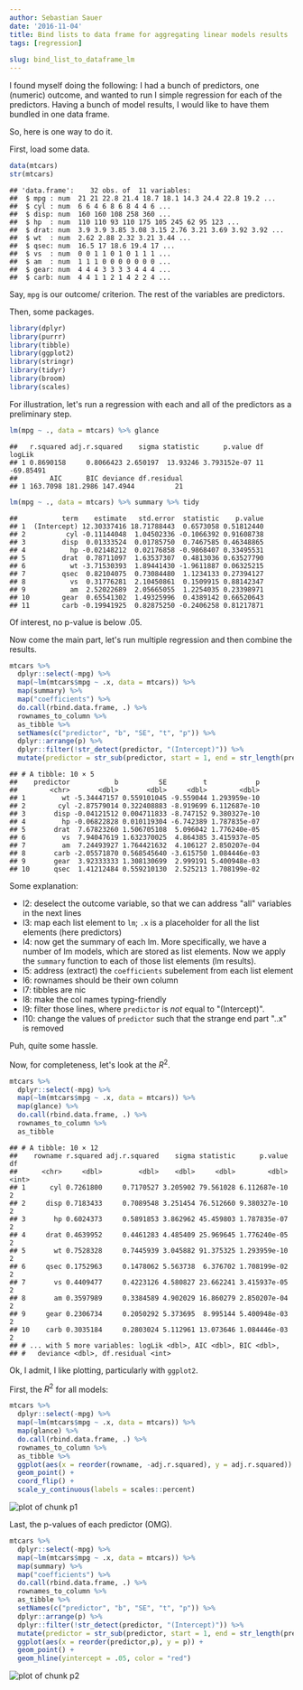 ```yaml
---
author: Sebastian Sauer
date: '2016-11-04'
title: Bind lists to data frame for aggregating linear models results
tags: [regression]
  
slug: bind_list_to_dataframe_lm
---
```




I found myself doing the following: I had a bunch of predictors, one (numeric) outcome, and wanted to run I simple regression for each of the predictors. Having a bunch of model results, I would like to have them bundled in one data frame.

So, here is one way to do it.

First, load some data.

```r
data(mtcars)
str(mtcars)
```

```
## 'data.frame':	32 obs. of  11 variables:
##  $ mpg : num  21 21 22.8 21.4 18.7 18.1 14.3 24.4 22.8 19.2 ...
##  $ cyl : num  6 6 4 6 8 6 8 4 4 6 ...
##  $ disp: num  160 160 108 258 360 ...
##  $ hp  : num  110 110 93 110 175 105 245 62 95 123 ...
##  $ drat: num  3.9 3.9 3.85 3.08 3.15 2.76 3.21 3.69 3.92 3.92 ...
##  $ wt  : num  2.62 2.88 2.32 3.21 3.44 ...
##  $ qsec: num  16.5 17 18.6 19.4 17 ...
##  $ vs  : num  0 0 1 1 0 1 0 1 1 1 ...
##  $ am  : num  1 1 1 0 0 0 0 0 0 0 ...
##  $ gear: num  4 4 4 3 3 3 3 4 4 4 ...
##  $ carb: num  4 4 1 1 2 1 4 2 2 4 ...
```

Say, `mpg` is our outcome/ criterion. The rest of the variables are predictors.

Then, some packages.


```r
library(dplyr)
library(purrr)
library(tibble)
library(ggplot2)
library(stringr)
library(tidyr)
library(broom)
library(scales)
```

For illustration, let's run a regression with each and all of the predictors as a preliminary step.


```r
lm(mpg ~ ., data = mtcars) %>% glance
```

```
##   r.squared adj.r.squared    sigma statistic      p.value df    logLik
## 1 0.8690158     0.8066423 2.650197  13.93246 3.793152e-07 11 -69.85491
##        AIC      BIC deviance df.residual
## 1 163.7098 181.2986 147.4944          21
```

```r
lm(mpg ~ ., data = mtcars) %>% summary %>% tidy
```

```
##           term    estimate   std.error  statistic    p.value
## 1  (Intercept) 12.30337416 18.71788443  0.6573058 0.51812440
## 2          cyl -0.11144048  1.04502336 -0.1066392 0.91608738
## 3         disp  0.01333524  0.01785750  0.7467585 0.46348865
## 4           hp -0.02148212  0.02176858 -0.9868407 0.33495531
## 5         drat  0.78711097  1.63537307  0.4813036 0.63527790
## 6           wt -3.71530393  1.89441430 -1.9611887 0.06325215
## 7         qsec  0.82104075  0.73084480  1.1234133 0.27394127
## 8           vs  0.31776281  2.10450861  0.1509915 0.88142347
## 9           am  2.52022689  2.05665055  1.2254035 0.23398971
## 10        gear  0.65541302  1.49325996  0.4389142 0.66520643
## 11        carb -0.19941925  0.82875250 -0.2406258 0.81217871
```

Of interest, no p-value is below .05.


Now come the main part, let's run multiple regression and then combine the results.

```r
mtcars %>% 
  dplyr::select(-mpg) %>% 
  map(~lm(mtcars$mpg ~ .x, data = mtcars)) %>% 
  map(summary) %>% 
  map("coefficients") %>% 
  do.call(rbind.data.frame, .) %>% 
  rownames_to_column %>% 
  as_tibble %>% 
  setNames(c("predictor", "b", "SE", "t", "p")) %>% 
  dplyr::arrange(p) %>% 
  dplyr::filter(!str_detect(predictor, "(Intercept)")) %>% 
  mutate(predictor = str_sub(predictor, start = 1, end = str_length(predictor)-3))
```

```
## # A tibble: 10 × 5
##    predictor           b          SE         t            p
##        <chr>       <dbl>       <dbl>     <dbl>        <dbl>
## 1         wt -5.34447157 0.559101045 -9.559044 1.293959e-10
## 2        cyl -2.87579014 0.322408883 -8.919699 6.112687e-10
## 3       disp -0.04121512 0.004711833 -8.747152 9.380327e-10
## 4         hp -0.06822828 0.010119304 -6.742389 1.787835e-07
## 5       drat  7.67823260 1.506705108  5.096042 1.776240e-05
## 6         vs  7.94047619 1.632370025  4.864385 3.415937e-05
## 7         am  7.24493927 1.764421632  4.106127 2.850207e-04
## 8       carb -2.05571870 0.568545640 -3.615750 1.084446e-03
## 9       gear  3.92333333 1.308130699  2.999191 5.400948e-03
## 10      qsec  1.41212484 0.559210130  2.525213 1.708199e-02
```


Some explanation:

- l2: deselect the outcome variable, so that we can address "all" variables in the next lines
- l3: map each list element to `lm`; `.x` is a placeholder for all the list elements (here predictors)
- l4: now get the summary of each lm. More specifically, we have a number of lm models, which are stored as list elements. Now we apply the `summary` function to each of those list elements (lm results).
- l5: address (extract) the `coefficients` subelement from each list element
- l6: rownames should be their own column 
- l7: tibbles are nic
- l8: make the col names typing-friendly
- l9: filter those lines, where `predictor` is *not* equal to "(Intercept)".
- l10: change the values of `predictor` such that the strange end part "..x" is removed

Puh, quite some hassle.

Now, for completeness, let's look at the $R^2$.



```r
mtcars %>% 
  dplyr::select(-mpg) %>% 
  map(~lm(mtcars$mpg ~ .x, data = mtcars)) %>% 
  map(glance) %>% 
  do.call(rbind.data.frame, .) %>% 
  rownames_to_column %>% 
  as_tibble 
```

```
## # A tibble: 10 × 12
##    rowname r.squared adj.r.squared    sigma statistic      p.value    df
##      <chr>     <dbl>         <dbl>    <dbl>     <dbl>        <dbl> <int>
## 1      cyl 0.7261800     0.7170527 3.205902 79.561028 6.112687e-10     2
## 2     disp 0.7183433     0.7089548 3.251454 76.512660 9.380327e-10     2
## 3       hp 0.6024373     0.5891853 3.862962 45.459803 1.787835e-07     2
## 4     drat 0.4639952     0.4461283 4.485409 25.969645 1.776240e-05     2
## 5       wt 0.7528328     0.7445939 3.045882 91.375325 1.293959e-10     2
## 6     qsec 0.1752963     0.1478062 5.563738  6.376702 1.708199e-02     2
## 7       vs 0.4409477     0.4223126 4.580827 23.662241 3.415937e-05     2
## 8       am 0.3597989     0.3384589 4.902029 16.860279 2.850207e-04     2
## 9     gear 0.2306734     0.2050292 5.373695  8.995144 5.400948e-03     2
## 10    carb 0.3035184     0.2803024 5.112961 13.073646 1.084446e-03     2
## # ... with 5 more variables: logLik <dbl>, AIC <dbl>, BIC <dbl>,
## #   deviance <dbl>, df.residual <int>
```


Ok, I admit, I like plotting, particularly with `ggplot2`.

First, the $R^2$ for all models:

```r
mtcars %>% 
  dplyr::select(-mpg) %>% 
  map(~lm(mtcars$mpg ~ .x, data = mtcars)) %>% 
  map(glance) %>% 
  do.call(rbind.data.frame, .) %>% 
  rownames_to_column %>% 
  as_tibble %>% 
  ggplot(aes(x = reorder(rowname, -adj.r.squared), y = adj.r.squared)) +
  geom_point() +
  coord_flip() + 
  scale_y_continuous(labels = scales::percent)
```

![plot of chunk p1](https://sebastiansauer.github.io/images/2016-11-04/p1-1.png)


Last, the p-values of each predictor (OMG).


```r
mtcars %>% 
  dplyr::select(-mpg) %>% 
  map(~lm(mtcars$mpg ~ .x, data = mtcars)) %>% 
  map(summary) %>% 
  map("coefficients") %>% 
  do.call(rbind.data.frame, .) %>% 
  rownames_to_column %>% 
  as_tibble %>% 
  setNames(c("predictor", "b", "SE", "t", "p")) %>% 
  dplyr::arrange(p) %>% 
  dplyr::filter(!str_detect(predictor, "(Intercept)")) %>% 
  mutate(predictor = str_sub(predictor, start = 1, end = str_length(predictor)-3)) %>% 
  ggplot(aes(x = reorder(predictor,p), y = p)) +
  geom_point() +
  geom_hline(yintercept = .05, color = "red")
```

![plot of chunk p2](https://sebastiansauer.github.io/images/2016-11-04/p2-1.png)


